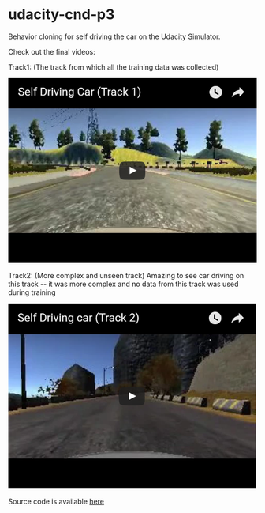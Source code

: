 # udacity-cnd-p3

Behavior cloning for self driving the car on the Udacity Simulator.

Check out the final videos:

Track1: (The track from which all the training data was collected)

[![Track 1 Video](https://github.com/chauhang/udacity-cnd-p3/blob/master/examples/track1.png)](https://youtu.be/4SNuhUKTq-w)

Track2: (More complex and unseen track)
Amazing to see car driving on this track -- it was more complex and no data from this track was used during training

[![Track 2 Video](https://github.com/chauhang/udacity-cnd-p3/blob/master/examples/track2.png)](https://youtu.be/noXURuNj2K0)

Source code is available [here](https://github.com/chauhang/udacity-cnd-p3/blob/master/bclone-final.ipynb)
